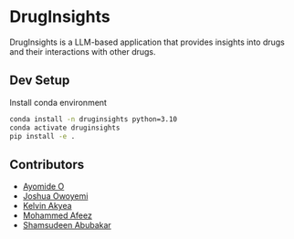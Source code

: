 # DrugInsights

DrugInsights is a LLM-based application that provides insights into drugs and their interactions with other drugs.

## Dev Setup

Install conda environment

```bash
conda install -n druginsights python=3.10
conda activate druginsights
pip install -e .
```

## Contributors

- [Ayomide O](https://github.com/Ayomidejoe)
- [Joshua Owoyemi](https://toluwajosh.github.io/)
- [Kelvin Akyea](https://github.com/khelvyn80)
- [Mohammed Afeez](https://github.com/NKASG)
- [Shamsudeen Abubakar](https://github.com/har-booh)
